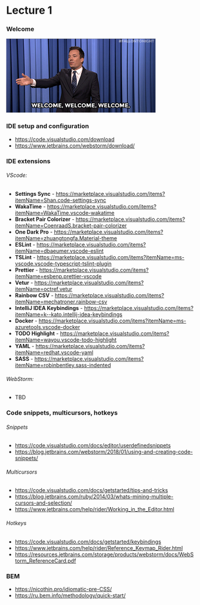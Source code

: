 # Lecture 1

### Welcome
![Welcome](welcome.gif)

### IDE setup and configuration
- https://code.visualstudio.com/download
- https://www.jetbrains.com/webstorm/download/

### IDE extensions
###### VScode:
- **Settings Sync** - https://marketplace.visualstudio.com/items?itemName=Shan.code-settings-sync
- **WakaTime** - https://marketplace.visualstudio.com/items?itemName=WakaTime.vscode-wakatime
- **Bracket Pair Colorizer** - https://marketplace.visualstudio.com/items?itemName=CoenraadS.bracket-pair-colorizer
- **One Dark Pro** - https://marketplace.visualstudio.com/items?itemName=zhuangtongfa.Material-theme
- **ESLint** - https://marketplace.visualstudio.com/items?itemName=dbaeumer.vscode-eslint
- **TSLint** - https://marketplace.visualstudio.com/items?itemName=ms-vscode.vscode-typescript-tslint-plugin
- **Prettier** - https://marketplace.visualstudio.com/items?itemName=esbenp.prettier-vscode
- **Vetur** - https://marketplace.visualstudio.com/items?itemName=octref.vetur
- **Rainbow CSV** - https://marketplace.visualstudio.com/items?itemName=mechatroner.rainbow-csv
- **IntelliJ IDEA Keybindings** - https://marketplace.visualstudio.com/items?itemName=k--kato.intellij-idea-keybindings
- **Docker** - https://marketplace.visualstudio.com/items?itemName=ms-azuretools.vscode-docker
- **TODO Highlight** - https://marketplace.visualstudio.com/items?itemName=wayou.vscode-todo-highlight
- **YAML** - https://marketplace.visualstudio.com/items?itemName=redhat.vscode-yaml
- **SASS** - https://marketplace.visualstudio.com/items?itemName=robinbentley.sass-indented

###### WebStorm:
- TBD

### Code snippets, multicursors, hotkeys
###### Snippets
- https://code.visualstudio.com/docs/editor/userdefinedsnippets
- https://blog.jetbrains.com/webstorm/2018/01/using-and-creating-code-snippets/

###### Multicursors
- https://code.visualstudio.com/docs/getstarted/tips-and-tricks
- https://blog.jetbrains.com/ruby/2014/03/whats-mining-multiple-cursors-and-selection/
- https://www.jetbrains.com/help/rider/Working_in_the_Editor.html

###### Hotkeys
- https://code.visualstudio.com/docs/getstarted/keybindings
- https://www.jetbrains.com/help/rider/Reference_Keymap_Rider.html
- https://resources.jetbrains.com/storage/products/webstorm/docs/WebStorm_ReferenceCard.pdf

### BEM
- https://nicothin.pro/idiomatic-pre-CSS/
- https://ru.bem.info/methodology/quick-start/

